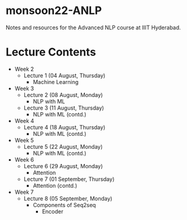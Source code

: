 # monsoon22-ANLP
Notes and resources for the Advanced NLP course at IIIT Hyderabad.

# Lecture Contents
* Week 2
    - Lecture 1 (04 August, Thursday)
        - Machine Learning
* Week 3
    - Lecture 2 (08 August, Monday)
        - NLP with ML
    - Lecture 3 (11 August, Thursday)
        - NLP with ML (contd.)
* Week 4
    - Lecture 4 (18 August, Thursday)
        - NLP with ML (contd.)
* Week 5
    - Lecture 5 (22 August, Monday)
        - NLP with ML (contd.)
* Week 6
    - Lecture 6 (29 August, Monday)
        - Attention
    - Lecture 7 (01 September, Thursday)
        - Attention (contd.)
* Week 7
    - Lecture 8 (05 September, Monday)
        - Components of Seq2seq
            - Encoder